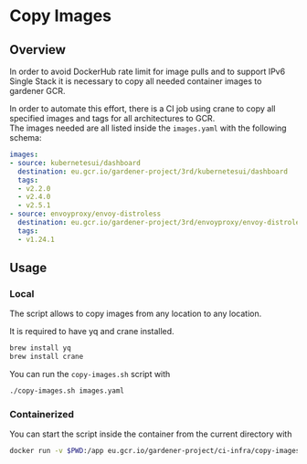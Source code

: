 # Copy Images

## Overview

In order to avoid DockerHub rate limit for image pulls and to support IPv6 Single Stack it is necessary 
to copy all needed container images to gardener GCR.

In order to automate this effort, there is a CI job using crane to copy all specified images and tags for all architectures to GCR.  
The images needed are all listed inside the `images.yaml` with the following schema:

```yaml
images:
- source: kubernetesui/dashboard
  destination: eu.gcr.io/gardener-project/3rd/kubernetesui/dashboard
  tags:
  - v2.2.0
  - v2.4.0
  - v2.5.1
- source: envoyproxy/envoy-distroless
  destination: eu.gcr.io/gardener-project/3rd/envoyproxy/envoy-distroless
  tags:
  - v1.24.1
```

## Usage

### Local

The script allows to copy images from any location to any location.  

It is required to have yq and crane installed.
```bash
brew install yq
brew install crane
```
You can run the `copy-images.sh` script with 
```bash
./copy-images.sh images.yaml
```

### Containerized

You can start the script inside the container from the current directory with
```bash
docker run -v $PWD:/app eu.gcr.io/gardener-project/ci-infra/copy-images:v20230321-a92c6e4 /app/copy-images.sh /app/images.yaml
```
